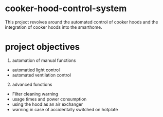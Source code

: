 # cooker-hood-control-system
This project revolves around the automated control of cooker hoods and the integration of cooker hoods into the smarthome.

# project objectives
1. automation of manual functions
- automatied light control
- automated ventilation control

2. advanced functions
- Filter cleaning warning
- usage times and power consumption
- using the hood as an air exchanger
- warning in case of accidentally switched on hotplate